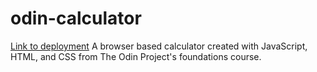 # odin-calculator

<a href="https://avearmin.github.io/odin-calculator/">Link to deployment</a>
A browser based calculator created with JavaScript, HTML, and CSS from The Odin Project's foundations course.
